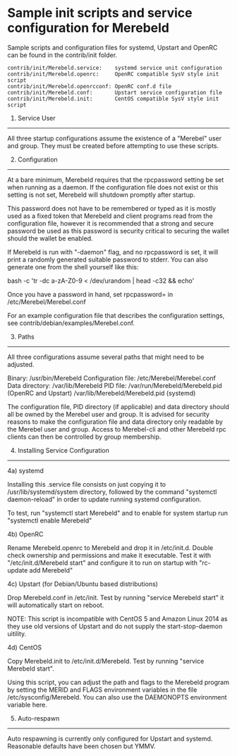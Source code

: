 Sample init scripts and service configuration for Merebeld
==========================================================

Sample scripts and configuration files for systemd, Upstart and OpenRC
can be found in the contrib/init folder.

    contrib/init/Merebeld.service:    systemd service unit configuration
    contrib/init/Merebeld.openrc:     OpenRC compatible SysV style init script
    contrib/init/Merebeld.openrcconf: OpenRC conf.d file
    contrib/init/Merebeld.conf:       Upstart service configuration file
    contrib/init/Merebeld.init:       CentOS compatible SysV style init script

1. Service User
---------------------------------

All three startup configurations assume the existence of a "Merebel" user
and group.  They must be created before attempting to use these scripts.

2. Configuration
---------------------------------

At a bare minimum, Merebeld requires that the rpcpassword setting be set
when running as a daemon.  If the configuration file does not exist or this
setting is not set, Merebeld will shutdown promptly after startup.

This password does not have to be remembered or typed as it is mostly used
as a fixed token that Merebeld and client programs read from the configuration
file, however it is recommended that a strong and secure password be used
as this password is security critical to securing the wallet should the
wallet be enabled.

If Merebeld is run with "-daemon" flag, and no rpcpassword is set, it will
print a randomly generated suitable password to stderr.  You can also
generate one from the shell yourself like this:

bash -c 'tr -dc a-zA-Z0-9 < /dev/urandom | head -c32 && echo'

Once you have a password in hand, set rpcpassword= in /etc/Merebel/Merebel.conf

For an example configuration file that describes the configuration settings,
see contrib/debian/examples/Merebel.conf.

3. Paths
---------------------------------

All three configurations assume several paths that might need to be adjusted.

Binary:              /usr/bin/Merebeld
Configuration file:  /etc/Merebel/Merebel.conf
Data directory:      /var/lib/Merebeld
PID file:            /var/run/Merebeld/Merebeld.pid (OpenRC and Upstart)
                     /var/lib/Merebeld/Merebeld.pid (systemd)

The configuration file, PID directory (if applicable) and data directory
should all be owned by the Merebel user and group.  It is advised for security
reasons to make the configuration file and data directory only readable by the
Merebel user and group.  Access to Merebel-cli and other Merebeld rpc clients
can then be controlled by group membership.

4. Installing Service Configuration
-----------------------------------

4a) systemd

Installing this .service file consists on just copying it to
/usr/lib/systemd/system directory, followed by the command
"systemctl daemon-reload" in order to update running systemd configuration.

To test, run "systemctl start Merebeld" and to enable for system startup run
"systemctl enable Merebeld"

4b) OpenRC

Rename Merebeld.openrc to Merebeld and drop it in /etc/init.d.  Double
check ownership and permissions and make it executable.  Test it with
"/etc/init.d/Merebeld start" and configure it to run on startup with
"rc-update add Merebeld"

4c) Upstart (for Debian/Ubuntu based distributions)

Drop Merebeld.conf in /etc/init.  Test by running "service Merebeld start"
it will automatically start on reboot.

NOTE: This script is incompatible with CentOS 5 and Amazon Linux 2014 as they
use old versions of Upstart and do not supply the start-stop-daemon uitility.

4d) CentOS

Copy Merebeld.init to /etc/init.d/Merebeld. Test by running "service Merebeld start".

Using this script, you can adjust the path and flags to the Merebeld program by
setting the MERID and FLAGS environment variables in the file
/etc/sysconfig/Merebeld. You can also use the DAEMONOPTS environment variable here.

5. Auto-respawn
-----------------------------------

Auto respawning is currently only configured for Upstart and systemd.
Reasonable defaults have been chosen but YMMV.
